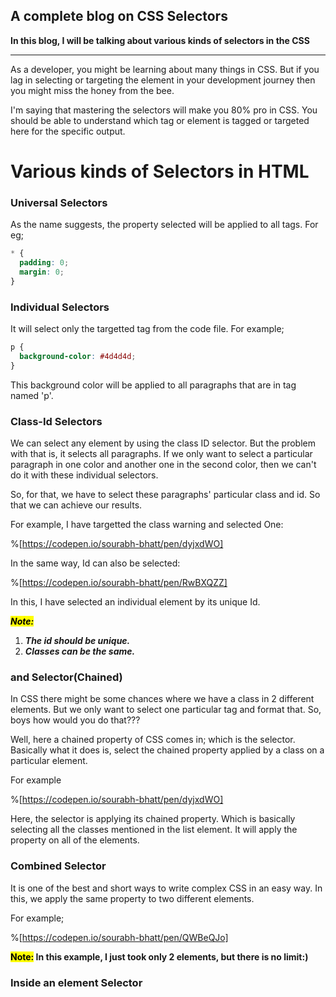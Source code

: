 ## A complete blog on CSS Selectors

**In this blog, I will be talking about various kinds of selectors in the CSS**

---

As a developer, you might be learning about many things in CSS. But if you lag in selecting or targeting the element in your development journey then you might miss the honey from the bee.

I'm saying that mastering the selectors will make you 80% pro in CSS. You should be able to understand which tag or element is tagged or targeted here for the specific output.

# Various kinds of Selectors in HTML

### Universal Selectors

As the name suggests, the property selected will be applied to all tags. For eg;

```css
* {
  padding: 0;
  margin: 0;
}
```

### Individual Selectors

It will select only the targetted tag from the code file. For example;

```css
p {
  background-color: #4d4d4d;
}
```

This background color will be applied to all paragraphs that are in tag named 'p'.

### Class-Id Selectors

We can select any element by using the class ID selector. But the problem with that is, it selects all paragraphs. If we only want to select a particular paragraph in one color and another one in the second color, then we can't do it with these individual selectors.

So, for that, we have to select these paragraphs' particular class and id. So that we can achieve our results.

For example, I have targetted the class warning and selected One:

%[https://codepen.io/sourabh-bhatt/pen/dyjxdWO]

In the same way, Id can also be selected:

%[https://codepen.io/sourabh-bhatt/pen/RwBXQZZ]

In this, I have selected an individual element by its unique Id.

**_<mark>Note:</mark>_**

1. **_The id should be unique._**
2. **_Classes can be the same._**

### and Selector(Chained)

In CSS there might be some chances where we have a class in 2 different elements. But we only want to select one particular tag and format that. So, boys how would you do that???

Well, here a chained property of CSS comes in; which is the selector. Basically what it does is, select the chained property applied by a class on a particular element.

For example

%[https://codepen.io/sourabh-bhatt/pen/dyjxdWO]

Here, the selector is applying its chained property. Which is basically selecting all the classes mentioned in the list element. It will apply the property on all of the elements.

### Combined Selector

It is one of the best and short ways to write complex CSS in an easy way. In this, we apply the same property to two different elements.

For example;

%[https://codepen.io/sourabh-bhatt/pen/QWBeQJo]

**<mark>Note:</mark> In this example, I just took only 2 elements, but there is no limit:)**

### Inside an element Selector

